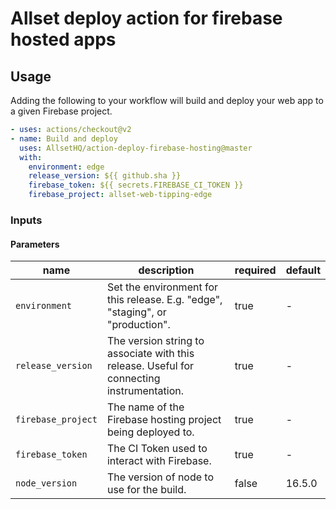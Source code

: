 # Allset deploy action for firebase hosted apps

## Usage
Adding the following to your workflow will build and deploy your web app to a given Firebase project.

```yaml
- uses: actions/checkout@v2
- name: Build and deploy
  uses: AllsetHQ/action-deploy-firebase-hosting@master
  with:
    environment: edge
    release_version: ${{ github.sha }}
    firebase_token: ${{ secrets.FIREBASE_CI_TOKEN }}
    firebase_project: allset-web-tipping-edge
```

### Inputs
#### Parameters
|name|description|required|default|
|---|---|---|---|
|`environment`| Set the environment for this release. E.g. "edge", "staging", or "production". |true|-|
|`release_version`| The version string to associate with this release. Useful for connecting instrumentation. |true|-|
|`firebase_project`| The name of the Firebase hosting project being deployed to. |true|-|
|`firebase_token`| The CI Token used to interact with Firebase. |true|-|
|`node_version`| The version of node to use for the build. |false|16.5.0|
